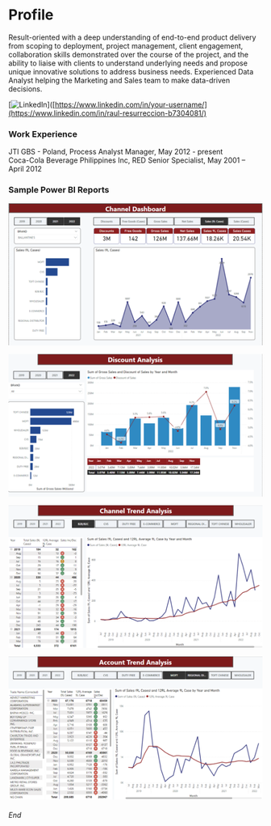 # Profile
Result-oriented with a deep understanding of end-to-end product delivery from scoping to deployment, project management, client engagement, collaboration skills demonstrated over the course of the project, and the ability to liaise with clients to understand underlying needs and propose unique innovative solutions to address business needs.
Experienced Data Analyst helping the Marketing and Sales team to make data-driven decisions. 

[![LinkedIn](https://img.shields.io/badge/-LinkedIn-blue?style=flat-square&logo=linkedin&logoColor=white)]([https://www.linkedin.com/in/your-username/](https://www.linkedin.com/in/raul-resurreccion-b7304081/)


### Work Experience
JTI GBS - Poland, Process Analyst Manager, May 2012 - present <br />
Coca-Cola Beverage Philippines Inc, RED Senior Specialist, May 2001 – April 2012

### Sample Power BI Reports
![sample report](Image/PR_Channel.png)

![sample report](Image/PR_Discount.png)

![sample report](Image/PR_Trend.png)

![sample report](Image/PR_Account_Trend.png)

###### End
